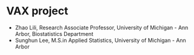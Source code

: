 # VAX project

- Zhao Lili, Research Associate Professor, University of Michigan - Ann Arbor, Biostatistics Department
- Sunghun Lee, M.S.in Applied Statistics, University of Michigan - Ann Arbor
